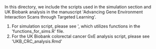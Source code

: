 In this directory, we include the scripts used in the simulation section and UK Biobank analysis in the manuscript 'Advancing Gene Environment Interaction Scans through Targeted Learning'. 
1) For simulation script, please see ', which utilizes functions in the 'functions_for_sims.R' file.
2) For the UK Biobank colorectal cancer GxE analysis script, please see 'UKB_CRC_analysis.Rmd'
